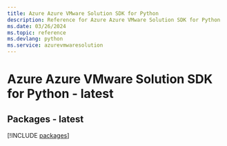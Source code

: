 ```yaml
---
title: Azure Azure VMware Solution SDK for Python
description: Reference for Azure Azure VMware Solution SDK for Python
ms.date: 03/26/2024
ms.topic: reference
ms.devlang: python
ms.service: azurevmwaresolution
---
```

# Azure Azure VMware Solution SDK for Python - latest
## Packages - latest
[!INCLUDE [packages](azure-vmware-solution-index.md)]
